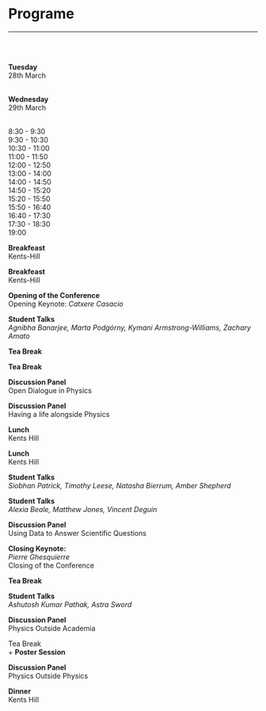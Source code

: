 # Programe

***

<br>
<br>

<div class="timetable">
  <div class="week-names">
    <div><p><strong>Tuesday</strong><br> 28th March<br><br></p></div>
    <div><p><strong>Wednesday</strong><br> 29th March<br><br></p></div>
  </div>
  <div class="time-interval">
    <div>8:30 - 9:30</div>
    <div>9:30 - 10:30</div>
    <div>10:30 - 11:00</div>
    <div>11:00 - 11:50</div>
    <div>12:00 - 12:50</div>
    <div>13:00 - 14:00</div>
    <div>14:00 - 14:50</div>
    <div>14:50 - 15:20</div>
    <div>15:20 - 15:50</div>
    <div>15:50 - 16:40</div>
    <div>16:40 - 17:30</div>
    <div>17:30 - 18:30</div>
    <div>19:00</div>
  </div>
  <div class="content">
    <div>
      <div class="accent-orange-gradient">
       <p> <strong>Breakfeast </strong> <br>Kents-Hill</p>  
      </div>
    </div>
    <div>
      <div class="accent-orange-gradient">
       <p><strong> Breakfeast </strong> <br>Kents-Hill</p>  
      </div>  
    </div>  
    <div>
       <div class="accent-green-gradient"> 
        <p><strong>Opening of the Conference</strong><br> Opening Keynote: <em>Catxere Casacio</em></p>
       </div> 
    </div>
    <div>
      <div class="accent-purple-gradient">
       <p><strong>Student Talks</strong> <br> <em>Agnibha Banarjee, Marta Podgórny, Kymani Armstrong-Williams, Zachary Amato</em></p>  
      </div>  
    </div>  
    <div>
      <div class="accent-orange-gradient">
       <p><strong>Tea Break</strong></p>  
      </div>      
    </div>
    <div>
      <div class="accent-orange-gradient">
       <p><strong>Tea Break</strong></p>  
      </div>      
    </div>
    <div>
       <div class="accent-green-gradient"> 
        <p><strong>Discussion Panel</strong><br> Open Dialogue in Physics</p>
       </div>      
    </div>
    <div>
       <div class="accent-green-gradient"> 
        <p><strong>Discussion Panel</strong><br> Having a life alongside Physics</p>
       </div>      
    </div>
    <div>
      <div class="accent-orange-gradient">
       <p><strong>Lunch</strong><br> Kents Hill</p>  
      </div>  
    </div>
    <div>
      <div class="accent-orange-gradient">
       <p><strong>Lunch </strong> <br> Kents Hill</p>  
      </div> 
    </div>
    <div>
      <div class="accent-purple-gradient">
       <p><strong>Student Talks</strong> <br> <em> Siobhan Patrick, Timothy Leese, Natasha Bierrum, Amber Shepherd </em></p>  
      </div>
    </div>  
    <div>
     <div class="accent-purple-gradient">
       <p><strong>Student Talks</strong> <br> <em> Alexia Beale, Matthew Jones, Vincent Deguin </em></p>  
      </div>
    </div>
    <div>
       <div class="accent-green-gradient"> 
        <p><strong>Discussion Panel</strong><br> Using Data to Answer Scientific Questions</p>
       </div>  
    </div>
    <div>
       <div class="accent-green-gradient"> 
        <p><strong>Closing Keynote:</strong> <br> <em>Pierre Ghesquierre</em><br>Closing of the Conference</p>
        </div>
    </div>
    <div>
     <div class="accent-orange-gradient">
       <p><strong>Tea Break </strong></p>  
      </div>   
    </div>
    <div></div>
    <div>
      <div class="accent-purple-gradient">
       <p><strong>Student Talks</strong> <br> <em> Ashutosh Kumar Pathak, Astra Sword </em></p>  
      </div>  
    </div>
    <div></div>
    <div>
       <div class="accent-green-gradient"> 
        <p><strong>Discussion Panel</strong><br> Physics Outside Academia</p>
       </div>  
    </div>  
    <div></div>
    <div>
       <div class="accent-orange-gradient"> 
        <p>Tea Break<br> + <strong>Poster Session</strong></p>
       </div>  
    </div>
    <div></div>
    <div>
       <div class="accent-green-gradient"> 
        <p><strong>Discussion Panel</strong><br> Physics Outside Physics</p>
       </div>   
    </div>
    <div></div>
    <div>
       <div class="accent-orange-gradient"> 
        <p><strong>Dinner</strong><br>Kents Hill</p>
       </div>  
    </div>
  </div>
</div>
